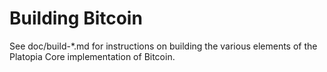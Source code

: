 Building Bitcoin
================

See doc/build-*.md for instructions on building the various
elements of the Platopia Core implementation of Bitcoin.
